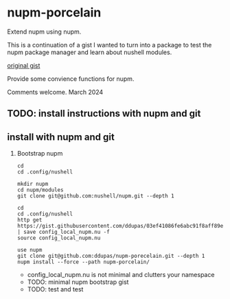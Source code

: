# nupm-porcelain
Extend nupm using nupm.

This is a continuation of a gist I wanted to turn into a package to test
the nupm package manager and learn about nushell modules.

[original gist](https://gist.github.com/ddupas/03ef41086fe6abc91f8aff89e8b066fd#file-config_local_nupm-nu)

Provide some convience functions for nupm.

Comments welcome. March 2024

## TODO: install instructions with nupm and git

## install with nupm and git

1. Bootstrap nupm

    ```nu
    cd
    cd .config/nushell

    mkdir nupm
    cd nupm/modules
    git clone git@github.com:nushell/nupm.git --depth 1

    cd 
    cd .config/nushell
    http get https://gist.githubusercontent.com/ddupas/03ef41086fe6abc91f8aff89e8b066fd/raw/3a5d74b05bdca1c257791fc00b31bf1f50aa50b1/config_local_nupm.nu
    | save config_local_nupm.nu -f
    source config_local_nupm.nu
  
    use nupm
    git clone git@github.com:ddupas/nupm-porecelain.git --depth 1
    nupm install --force --path nupm-porcelain/
    
    ```   
    
    - config_local_nupm.nu is not minimal and clutters your namespace  
    - TODO: minimal nupm bootstrap gist
    - TODO: test and test
    


